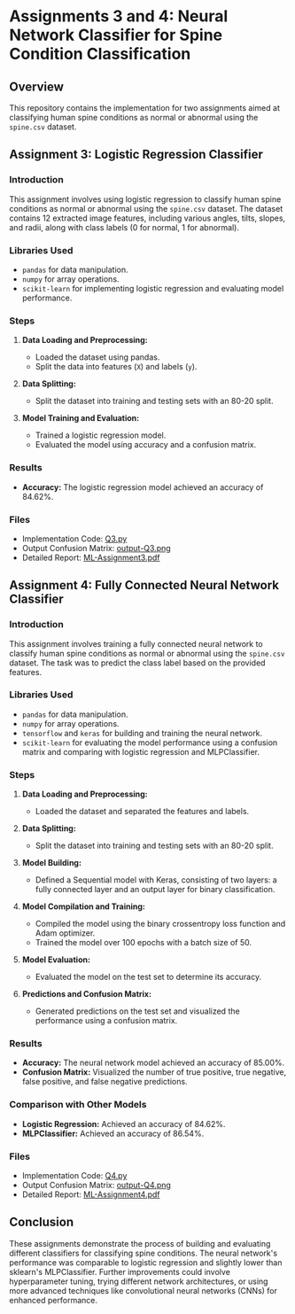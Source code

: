 
# Assignments 3 and 4: Neural Network Classifier for Spine Condition Classification

## Overview
This repository contains the implementation for two assignments aimed at classifying human spine conditions as normal or abnormal using the `spine.csv` dataset.

## Assignment 3: Logistic Regression Classifier

### Introduction
This assignment involves using logistic regression to classify human spine conditions as normal or abnormal using the `spine.csv` dataset. The dataset contains 12 extracted image features, including various angles, tilts, slopes, and radii, along with class labels (0 for normal, 1 for abnormal).

### Libraries Used
- `pandas` for data manipulation.
- `numpy` for array operations.
- `scikit-learn` for implementing logistic regression and evaluating model performance.

### Steps
1. **Data Loading and Preprocessing:**
   - Loaded the dataset using pandas.
   - Split the data into features (`X`) and labels (`y`).

2. **Data Splitting:**
   - Split the dataset into training and testing sets with an 80-20 split.

3. **Model Training and Evaluation:**
   - Trained a logistic regression model.
   - Evaluated the model using accuracy and a confusion matrix.

### Results
- **Accuracy:** The logistic regression model achieved an accuracy of 84.62%.

### Files
- Implementation Code: [Q3.py](Code/Q3.py)
- Output Confusion Matrix: [output-Q3.png](Code/output-Q3.png)
- Detailed Report: [ML-Assignment3.pdf](ML-Assignment3.pdf)

## Assignment 4: Fully Connected Neural Network Classifier

### Introduction
This assignment involves training a fully connected neural network to classify human spine conditions as normal or abnormal using the `spine.csv` dataset. The task was to predict the class label based on the provided features.

### Libraries Used
- `pandas` for data manipulation.
- `numpy` for array operations.
- `tensorflow` and `keras` for building and training the neural network.
- `scikit-learn` for evaluating the model performance using a confusion matrix and comparing with logistic regression and MLPClassifier.

### Steps
1. **Data Loading and Preprocessing:**
   - Loaded the dataset and separated the features and labels.

2. **Data Splitting:**
   - Split the dataset into training and testing sets with an 80-20 split.

3. **Model Building:**
   - Defined a Sequential model with Keras, consisting of two layers: a fully connected layer and an output layer for binary classification.

4. **Model Compilation and Training:**
   - Compiled the model using the binary crossentropy loss function and Adam optimizer.
   - Trained the model over 100 epochs with a batch size of 50.

5. **Model Evaluation:**
   - Evaluated the model on the test set to determine its accuracy.

6. **Predictions and Confusion Matrix:**
   - Generated predictions on the test set and visualized the performance using a confusion matrix.

### Results
- **Accuracy:** The neural network model achieved an accuracy of 85.00%.
- **Confusion Matrix:** Visualized the number of true positive, true negative, false positive, and false negative predictions.

### Comparison with Other Models
- **Logistic Regression:** Achieved an accuracy of 84.62%.
- **MLPClassifier:** Achieved an accuracy of 86.54%.

### Files
- Implementation Code: [Q4.py](Code/Q4.py)
- Output Confusion Matrix: [output-Q4.png](Code/output-Q4.png)
- Detailed Report: [ML-Assignment4.pdf](ML-Assignment4.pdf)

## Conclusion
These assignments demonstrate the process of building and evaluating different classifiers for classifying spine conditions. The neural network's performance was comparable to logistic regression and slightly lower than sklearn's MLPClassifier. Further improvements could involve hyperparameter tuning, trying different network architectures, or using more advanced techniques like convolutional neural networks (CNNs) for enhanced performance.

